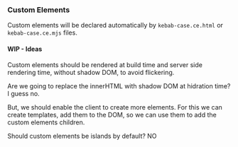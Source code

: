 ### Custom Elements

Custom elements will be declared automatically by `kebab-case.ce.html` or `kebab-case.ce.mjs` files.

#### WIP - Ideas

Custom elements should be rendered at build time and server side rendering time, without shadow DOM, to avoid flickering.

Are we going to replace the innerHTML with shadow DOM at hidration time?
I guess no.

But, we should enable the client to create more elements. For this we can create templates, add them to the DOM, so we can use them to add the custom elements children.

Should custom elements be islands by default? NO
